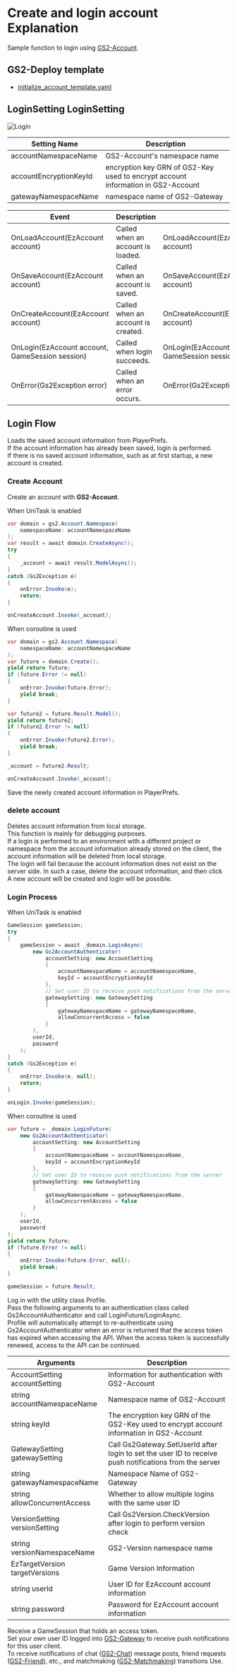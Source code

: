 # Create and login account Explanation

Sample function to login using [GS2-Account](https://app.gs2.io/docs/en/index.html#gs2-account).

## GS2-Deploy template

- [initialize_account_template.yaml](../Templates/initialize_account_template.yaml)

## LoginSetting LoginSetting

![Login](LoginSetting.png)

| Setting Name           | Description                                                                      |
|------------------------|----------------------------------------------------------------------------------|
| accountNamespaceName   | GS2-Account's namespace name                                                     
| accountEncryptionKeyId | encryption key GRN of GS2-Key used to encrypt account information in GS2-Account 
| gatewayNamespaceName   | namespace name of GS2-Gateway                                                    

| Event                                           | Description                                     |                                                  |
--------------------------------------------------|-------------------------------------------------|--------------------------------------------------|
| OnLoadAccount(EzAccount account)                | Called when an account is loaded.               | OnLoadAccount(EzAccount account)                 
| OnSaveAccount(EzAccount account)                | Called when an account is saved.                | OnSaveAccount(EzAccount account)                 
| OnCreateAccount(EzAccount account)              | Called when an account is created.              | OnCreateAccount(EzAccount account)               
| OnLogin(EzAccount account, GameSession session) | Called when login succeeds.                     | OnLogin(EzAccount account, GameSession session)  
| OnError(Gs2Exception error)                     | Called when an error occurs.                    | OnError(Gs2Exception error)                      

## Login Flow

Loads the saved account information from PlayerPrefs.  
If the account information has already been saved, login is performed.  
If there is no saved account information, such as at first startup, a new account is created.

### Create Account

Create an account with __GS2-Account__.

When UniTask is enabled
```c#
var domain = gs2.Account.Namespace(
    namespaceName: accountNamespaceName
);
var result = await domain.CreateAsync();
try
{
    _account = await result.ModelAsync();
}
catch (Gs2Exception e)
{
    onError.Invoke(e);
    return;
}

onCreateAccount.Invoke(_account);
```
When coroutine is used
```c#
var domain = gs2.Account.Namespace(
    namespaceName: accountNamespaceName
);
var future = domain.Create();
yield return future;
if (future.Error != null)
{
    onError.Invoke(future.Error);
    yield break;
}

var future2 = future.Result.Model();
yield return future2;
if (future2.Error != null)
{
    onError.Invoke(future2.Error);
    yield break;
}

_account = future2.Result;

onCreateAccount.Invoke(_account);
```

Save the newly created account information in PlayerPrefs.  

### delete account

Deletes account information from local storage.  
This function is mainly for debugging purposes.  
If a login is performed to an environment with a different project or namespace from the account information already stored on the client, the account information will be deleted from local storage.  
The login will fail because the account information does not exist on the server side. In such a case, delete the account information, and then click  
A new account will be created and login will be possible.

### Login Process

When UniTask is enabled
```c#
GameSession gameSession;
try
{
    gameSession = await _domain.LoginAsync(
        new Gs2AccountAuthenticator(
            accountSetting: new AccountSetting
            {
                accountNamespaceName = accountNamespaceName,
                keyId = accountEncryptionKeyId
            },
            // Set user ID to receive push notifications from the server
            gatewaySetting: new GatewaySetting
            {
                gatewayNamespaceName = gatewayNamespaceName,
                allowConcurrentAccess = false
            }
        ),
        userId,
        password
    );
}
catch (Gs2Exception e)
{
    onError.Invoke(e, null);
    return;
}

onLogin.Invoke(gameSession);
```
When coroutine is used
```c#
var future = _domain.LoginFuture(
    new Gs2AccountAuthenticator(
        accountSetting: new AccountSetting
        {
            accountNamespaceName = accountNamespaceName,
            keyId = accountEncryptionKeyId
        },
        // Set user ID to receive push notifications from the server
        gatewaySetting: new GatewaySetting
        {
            gatewayNamespaceName = gatewayNamespaceName,
            allowConcurrentAccess = false
        }
    ),
    userId,
    password
);
yield return future;
if (future.Error != null)
{
    onError.Invoke(future.Error, null);
    yield break;
}

gameSession = future.Result;
```

Log in with the utility class Profile.  
Pass the following arguments to an authentication class called Gs2AccountAuthenticator and call LoginFuture/LoginAsync.  
Profile will automatically attempt to re-authenticate using Gs2AccountAuthenticator when an error is returned that the access token has expired when accessing the API.
When the access token is successfully renewed, access to the API can be continued.

| Arguments                     | Description                                                                                             |
|-------------------------------|---------------------------------------------------------------------------------------------------------|
| AccountSetting accountSetting | Information for authentication with GS2-Account |
|  string accountNamespaceName   | Namespace name of GS2-Account                                                                           |
|  string keyId                  | The encryption key GRN of the GS2-Key used to encrypt account information in GS2-Account                |
| GatewaySetting gatewaySetting | Call Gs2Gateway.SetUserId after login to set the user ID to receive push notifications from the server  |
|  string gatewayNamespaceName |  Namespace Name of GS2-Gateway                                   |
|  string allowConcurrentAccess |  Whether to allow multiple logins with the same user ID          |
| VersionSetting versionSetting | Call Gs2Version.CheckVersion after login to perform version check    
|  string versionNamespaceName | GS2-Version namespace name      |
|  EzTargetVersion targetVersions | Game Version Information      |
| string userId                 | User ID for EzAccount account information                                                               |
| string password               | Password for EzAccount account information                                                              |

Receive a GameSession that holds an access token.  
Set your own user ID logged into [GS2-Gateway](https://app.gs2.io/docs/index.html#gs2-gateway) to receive push notifications for this user client.  
To receive notifications of chat ([GS2-Chat](Chat.md)) message posts, friend requests ([GS2-Friend](Friend.md)), etc., and matchmaking ([GS2-Matchmaking](Matchmaking.md)) transitions Use.


